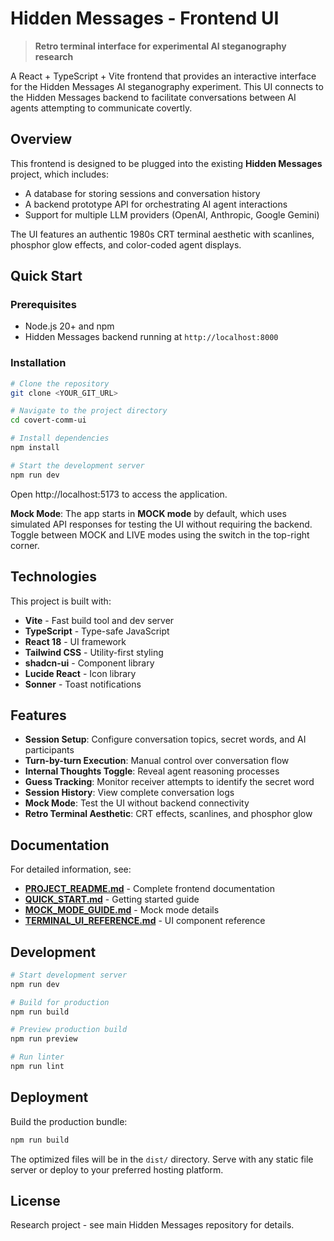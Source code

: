 # Hidden Messages - Frontend UI

> **Retro terminal interface for experimental AI steganography research**

A React + TypeScript + Vite frontend that provides an interactive interface for the Hidden Messages AI steganography experiment. This UI connects to the Hidden Messages backend to facilitate conversations between AI agents attempting to communicate covertly.

## Overview

This frontend is designed to be plugged into the existing **Hidden Messages** project, which includes:
- A database for storing sessions and conversation history
- A backend prototype API for orchestrating AI agent interactions
- Support for multiple LLM providers (OpenAI, Anthropic, Google Gemini)

The UI features an authentic 1980s CRT terminal aesthetic with scanlines, phosphor glow effects, and color-coded agent displays.

## Quick Start

### Prerequisites
- Node.js 20+ and npm
- Hidden Messages backend running at `http://localhost:8000`

### Installation

```sh
# Clone the repository
git clone <YOUR_GIT_URL>

# Navigate to the project directory
cd covert-comm-ui

# Install dependencies
npm install

# Start the development server
npm run dev
```

Open http://localhost:5173 to access the application.

**Mock Mode**: The app starts in **MOCK mode** by default, which uses simulated API responses for testing the UI without requiring the backend. Toggle between MOCK and LIVE modes using the switch in the top-right corner.

## Technologies

This project is built with:

- **Vite** - Fast build tool and dev server
- **TypeScript** - Type-safe JavaScript
- **React 18** - UI framework
- **Tailwind CSS** - Utility-first styling
- **shadcn-ui** - Component library
- **Lucide React** - Icon library
- **Sonner** - Toast notifications

## Features

- **Session Setup**: Configure conversation topics, secret words, and AI participants
- **Turn-by-turn Execution**: Manual control over conversation flow
- **Internal Thoughts Toggle**: Reveal agent reasoning processes
- **Guess Tracking**: Monitor receiver attempts to identify the secret word
- **Session History**: View complete conversation logs
- **Mock Mode**: Test the UI without backend connectivity
- **Retro Terminal Aesthetic**: CRT effects, scanlines, and phosphor glow

## Documentation

For detailed information, see:
- **[PROJECT_README.md](./PROJECT_README.md)** - Complete frontend documentation
- **[QUICK_START.md](./QUICK_START.md)** - Getting started guide
- **[MOCK_MODE_GUIDE.md](./MOCK_MODE_GUIDE.md)** - Mock mode details
- **[TERMINAL_UI_REFERENCE.md](./TERMINAL_UI_REFERENCE.md)** - UI component reference

## Development

```sh
# Start development server
npm run dev

# Build for production
npm run build

# Preview production build
npm run preview

# Run linter
npm run lint
```

## Deployment

Build the production bundle:

```sh
npm run build
```

The optimized files will be in the `dist/` directory. Serve with any static file server or deploy to your preferred hosting platform.

## License

Research project - see main Hidden Messages repository for details.
